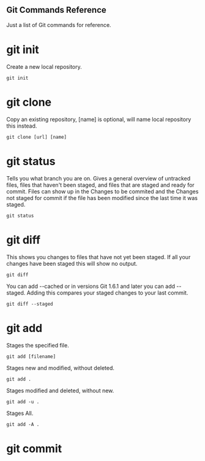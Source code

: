 Git Commands Reference
----------------------

Just a list of Git commands for reference.

git init
========

Create a new local repository.

```
git init   
```

git clone
=========

Copy an existing repository, [name] is optional, will name local repository this instead.

```
git clone [url] [name]
```

git status
==========

Tells you what branch you are on. Gives a general overview of untracked files, files that haven't been staged, and files that are staged and ready for commit. Files can show up in the Changes to be commited and the Changes not staged for commit if the file has been modified since the last time it was staged.

```
git status
```

git diff
========

This shows you changes to files that have not yet been staged. If all your changes have been staged this will show no output.

```
git diff
```

You can add --cached or in versions Git 1.6.1 and later you can add --staged. Adding this compares your staged changes to your last commit.

```
git diff --staged
```


git add 
=======

Stages the specified file.

```
git add [filename]
```

Stages new and modified, without deleted.

```
git add .  
```

Stages modified and deleted, without new.  

```
git add -u .
```

Stages All.

```
git add -A .     
```

git commit
==========


